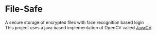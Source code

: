 # File-Safe
A secure storage of encrypted files with face recognition based login<br>
This project uses a java based implementation of OpenCV called [JavaCV](https://github.com/bytedeco/javacv).
